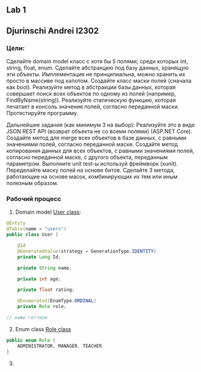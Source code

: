 ## Lab 1
## Djurinschi Andrei I2302

### Цели:

Сделайте domain model класс с хотя бы 5 полями, среди которых int, string, float, enum.
Сделайте абстракцию под базу данных, хранящую эти объекты. Имплементация не принципиальна, можно хранить их просто в массиве под капотом.
Создайте класс маски полей (сначала как bool).
Реализуйте метод в абстракции базы данных, которая совершает поиск всех объектов по одному из полей (например, FindByName(string)).
Реализуйте статическую функцию, которая печатает в консоль значения полей, согласно переданной маски.
Протестируйте программу.

Дальнейшие задания (как минимум 3 на выбор):
Реализуйте это в виде JSON REST API (возврат объекта не со всеми полями) (ASP.NET Core).
Создайте метод для merge всех объектов в базе данных, с равными значениями полей, согласно переданной маске.
Создайте метод копирования данных для всех объектов, с равными значениями полей, согласно переданной маске, с другого объекта, переданным параметром.
Выполните unit test-ы используй фреймворк (xunit).
Переделайте маску полей на основе битов.
Сделайте 3 метода, работающие на основе масок, комбинирующих их тем или иным полезным образом.

### Рабочий процесс

1) Domain model [User class](softLab/src/main/java/lab01/softlab/entities/User.java):

```java
@Entity
@Table(name = "users")
public class User {

    @Id
    @GeneratedValue(strategy = GenerationType.IDENTITY)
    private Long Id;

    private String name;

    private int age;

    private float rating;

    @Enumerated(EnumType.ORDINAL)
    private Role role;

// ниже геттеры 
```

2) Enum class [Role class](softLab/src/main/java/lab01/softlab/entities/Role.java)

```java
public enum Role {
    ADMINISTRATOR, MANAGER, TEACHER
}
```

3) 
